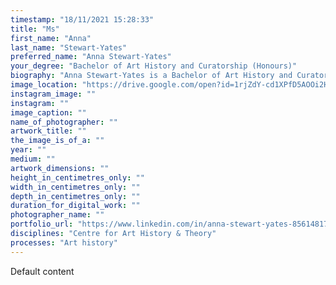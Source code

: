 ```yaml
---
timestamp: "18/11/2021 15:28:33"
title: "Ms"
first_name: "Anna"
last_name: "Stewart-Yates"
preferred_name: "Anna Stewart-Yates"
your_degree: "Bachelor of Art History and Curatorship (Honours)"
biography: "Anna Stewart-Yates is a Bachelor of Art History and Curatorship (Honours) student. Her thesis is titled ‘Modernist Japanese-ness: A Genealogy of Intercultural Design Exchange’. As encountered in design for the home today, the ideas of ‘Japanese-ness’ and ‘modernism’ are twins. Born together in the early twentieth century, the DNA of the one is encoded with that of the other. By placing the example of Yanagi Soetsu’s mingei theory alongside Frank Lloyd Wright’s domestic architecture, Anna’s thesis illustrates the layered matrices of influence, reflexivity and reinterpretation which characterised early twentieth-century intercultural design exchange. These processes and relationships produced the present phenomenon whereby extant ideas of ‘Japanese-ness’ and ‘the modern home’ are uncannily similar – not because one ‘copied’ or ‘appropriated’ the ‘original’ or ‘authentic’ source, but because each co-gestated with the other. Through this ‘way of seeing’ Anna’s research seeks to destabilise the normativity of the present and reveal alternative possibilities for future research."
image_location: "https://drive.google.com/open?id=1rjZdY-cd1XPfD5AOOi2Hmy2th4kws-Np"
instagram_image: ""
instagram: ""
image_caption: ""
name_of_photographer: ""
artwork_title: ""
the_image_is_of_a: ""
year: ""
medium: ""
artwork_dimensions: ""
height_in_centimetres_only: ""
width_in_centimetres_only: ""
depth_in_centimetres_only: ""
duration_for_digital_work: ""
photographer_name: ""
portfolio_url: "https://www.linkedin.com/in/anna-stewart-yates-856148171/"
disciplines: "Centre for Art History & Theory"
processes: "Art history"
---
```


Default content